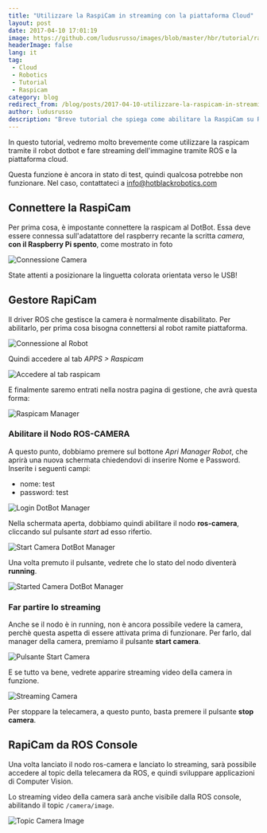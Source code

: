 ```yaml
---
title: "Utilizzare la RaspiCam in streaming con la piattaforma Cloud"
layout: post
date: 2017-04-10 17:01:19
image: https://github.com/ludusrusso/images/blob/master/hbr/tutorial/raspicam/streaming.png?raw=true
headerImage: false
lang: it
tag:
 - Cloud
 - Robotics
 - Tutorial
 - Raspicam
category: blog
redirect_from: /blog/posts/2017-04-10-utilizzare-la-raspicam-in-streaming-con-la-piattaforma-cloud
author: ludusrusso
description: "Breve tutorial che spiega come abilitare la RaspiCam su ROS e la piattaforma di Cloud Robotics"
---
```


In questo tutorial, vedremo molto brevemente come utilizzare la raspicam tramite il robot dotbot e fare streaming dell'immagine tramite ROS e la piattaforma cloud.

Questa funzione è ancora in stato di test, quindi qualcosa potrebbe non funzionare. Nel caso, contattateci a info@hotblackrobotics.com

## Connettere la RaspiCam

Per prima cosa, è impostante connettere la raspicam al DotBot. Essa deve essere connessa sull'adatattore del raspberry recante la scritta *camera*, **con il Raspberry Pi spento**, come mostrato in foto

![Connessione Camera](https://i.ytimg.com/vi/PTjOp8YV38U/maxresdefault.jpg)

State attenti a posizionare la linguetta colorata orientata verso le USB!

## Gestore RapiCam

Il driver ROS che gestisce la camera è normalmente disabilitato. Per abilitarlo, per prima cosa bisogna connettersi al robot ramite piattaforma.

![Connessione al Robot](https://github.com/ludusrusso/images/blob/master/hbr/tutorial/raspicam/connessione.png?raw=true)

Quindi accedere al tab *APPS > Raspicam*

![Accedere al tab raspicam](https://github.com/ludusrusso/images/blob/master/hbr/tutorial/raspicam/webapp.png?raw=true)

E finalmente saremo entrati nella nostra pagina di gestione, che avrà questa forma:

![Raspicam Manager](https://github.com/ludusrusso/images/blob/master/hbr/tutorial/raspicam/gestore.png?raw=true)

### Abilitare il Nodo ROS-CAMERA

A questo punto, dobbiamo premere sul bottone *Apri Manager Robot*, che aprirà una nuova schermata chiedendovi di inserire Nome e Password. Inserite i seguenti campi:

- nome: test
- password: test

![Login DotBot Manager](https://github.com/ludusrusso/images/blob/master/hbr/tutorial/raspicam/login.png?raw=true)


Nella schermata aperta, dobbiamo quindi abilitare il nodo **ros-camera**, cliccando sul pulsante *start* ad esso rifertio.

![Start Camera DotBot Manager](https://github.com/ludusrusso/images/blob/master/hbr/tutorial/raspicam/start.png?raw=true)

Una volta premuto il pulsante, vedrete che lo stato del nodo diventerà **running**.

![Started Camera DotBot Manager](https://github.com/ludusrusso/images/blob/master/hbr/tutorial/raspicam/started.png?raw=true)


### Far partire lo streaming

Anche se il nodo è in running, non è ancora possibile vedere la camera, perchè questa aspetta di essere attivata prima di funzionare. Per farlo, dal manager della camera, premiamo il pulsante **start camera**.

![Pulsante Start Camera](https://github.com/ludusrusso/images/blob/master/hbr/tutorial/raspicam/gestore-start.png?raw=true)

E se tutto va bene, vedrete apparire streaming video della camera in funzione.

![Streaming Camera](https://github.com/ludusrusso/images/blob/master/hbr/tutorial/raspicam/streaming.png?raw=true)

Per stoppare la telecamera, a questo punto, basta premere il pulsante **stop camera**.

## RapiCam da ROS Console

Una volta lanciato il nodo ros-camera e lanciato lo streaming, sarà possibile accedere al topic della telecamera da ROS, e quindi sviluppare applicazioni di Computer Vision.

Lo streaming video della camera sarà anche visibile dalla ROS console, abilitando il topic `/camera/image`.

![Topic Camera Image](https://github.com/ludusrusso/images/blob/master/hbr/tutorial/raspicam/console.png?raw=true)
